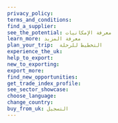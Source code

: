 ```yaml
---
privacy_policy:
terms_and_conditions:
find_a_supplier:
see_the_potential: معرفة الإمكانيات
learn_more: معرفة المزيد
plan_your_trip:  التخطيط للرحلة
experience_the_uk:
help_to_export:
new_to_exporting:
export_more:
find_new_opportunities:
get_trade_index_profile:
see_sector_showcase:
choose_language:
change_country:
buy_from_uk: التسجيل
---
```


